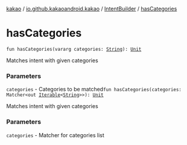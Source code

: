 [kakao](../../index.md) / [io.github.kakaoandroid.kakao](../index.md) / [IntentBuilder](index.md) / [hasCategories](./has-categories.md)

# hasCategories

`fun hasCategories(vararg categories: `[`String`](https://kotlinlang.org/api/latest/jvm/stdlib/kotlin/-string/index.html)`): `[`Unit`](https://kotlinlang.org/api/latest/jvm/stdlib/kotlin/-unit/index.html)

Matches intent with given categories

### Parameters

`categories` - Categories to be matched`fun hasCategories(categories: Matcher<out `[`Iterable`](https://kotlinlang.org/api/latest/jvm/stdlib/kotlin.collections/-iterable/index.html)`<`[`String`](https://kotlinlang.org/api/latest/jvm/stdlib/kotlin/-string/index.html)`>>): `[`Unit`](https://kotlinlang.org/api/latest/jvm/stdlib/kotlin/-unit/index.html)

Matches intent with given categories

### Parameters

`categories` - Matcher for categories list